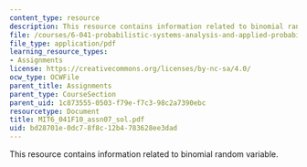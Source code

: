 ```yaml
---
content_type: resource
description: This resource contains information related to binomial random variable.
file: /courses/6-041-probabilistic-systems-analysis-and-applied-probability-fall-2010/bd28701e0dc78f8c12b4783628ee3dad_MIT6_041F10_assn07_sol.pdf
file_type: application/pdf
learning_resource_types:
- Assignments
license: https://creativecommons.org/licenses/by-nc-sa/4.0/
ocw_type: OCWFile
parent_title: Assignments
parent_type: CourseSection
parent_uid: 1c873555-0503-f79e-f7c3-98c2a7390ebc
resourcetype: Document
title: MIT6_041F10_assn07_sol.pdf
uid: bd28701e-0dc7-8f8c-12b4-783628ee3dad
---
```

This resource contains information related to binomial random variable.